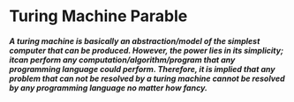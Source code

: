 # Turing Machine Parable 

##### A turing machine is basically an abstraction/model of the simplest computer that can be produced. However, the power lies in its simplicity; itcan perform any computation/algorithm/program that any programming language could perform. Therefore, it is implied that any problem that can not be resolved by a turing machine cannot be resolved by any programming language no matter how fancy. 
